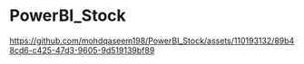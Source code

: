 # PowerBI_Stock

https://github.com/mohdqaseem198/PowerBI_Stock/assets/110193132/89b48cd6-c425-47d3-9605-9d519139bf89

